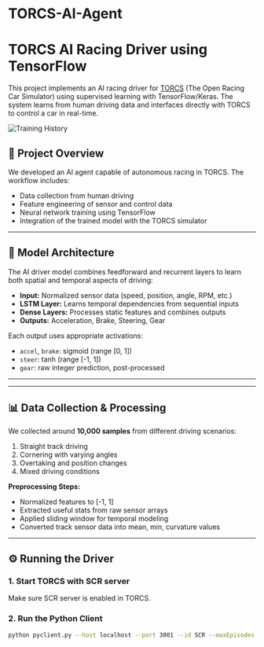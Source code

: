 # TORCS-AI-Agent
# TORCS AI Racing Driver using TensorFlow

This project implements an AI racing driver for [TORCS](http://torcs.sourceforge.net/) (The Open Racing Car Simulator) using supervised learning with TensorFlow/Keras. The system learns from human driving data and interfaces directly with TORCS to control a car in real-time.

![Training History](training_history.png)

## 🚗 Project Overview

We developed an AI agent capable of autonomous racing in TORCS. The workflow includes:

- Data collection from human driving
- Feature engineering of sensor and control data
- Neural network training using TensorFlow
- Integration of the trained model with the TORCS simulator

---

## 🧠 Model Architecture

The AI driver model combines feedforward and recurrent layers to learn both spatial and temporal aspects of driving:

- **Input:** Normalized sensor data (speed, position, angle, RPM, etc.)
- **LSTM Layer:** Learns temporal dependencies from sequential inputs
- **Dense Layers:** Processes static features and combines outputs
- **Outputs:** Acceleration, Brake, Steering, Gear

Each output uses appropriate activations:
- `accel`, `brake`: sigmoid (range [0, 1])
- `steer`: tanh (range [-1, 1])
- `gear`: raw integer prediction, post-processed

---


---

## 📊 Data Collection & Processing

We collected around **10,000 samples** from different driving scenarios:

1. Straight track driving
2. Cornering with varying angles
3. Overtaking and position changes
4. Mixed driving conditions

**Preprocessing Steps:**
- Normalized features to [-1, 1]
- Extracted useful stats from raw sensor arrays
- Applied sliding window for temporal modeling
- Converted track sensor data into mean, min, curvature values

---

## ⚙️ Running the Driver

### 1. Start TORCS with SCR server
Make sure SCR server is enabled in TORCS.

### 2. Run the Python Client

```bash
python pyclient.py --host localhost --port 3001 --id SCR --maxEpisodes 1 --stage 2

